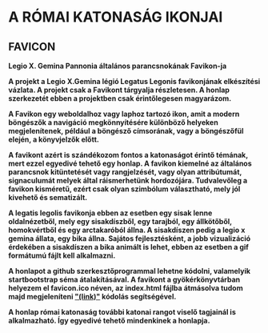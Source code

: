<!doctype html>

<html>

<head>
  <meta charset="UTF-8" />
  <title>legatus legionis helmet</title>
  <link rel="shortcut icon" type="image/png" href="silhouette-an-ancient-roman-or-greek-helmet-vector-3033335.jpg" />
  <link rel="stylesheet" href="nouislider.min.css" />
  <link rel="stylesheet" href="slick.css" />
  <link rel="stylesheet" href="slick-theme.css" />
  <link rel="stylesheet" href="style.css" />
</head>

<body>
  <div class="wrapper">
    <h1>
       A RÓMAI KATONASÁG IKONJAI
    </h1>
      </div>

  <div class="app" id="app"></div>

  <div class="wrapper">
    <div class="explanation clearfix">
      <div class="center-column">
        <h2><strong>FAVICON<srong/></h2>
        <p>Legio X. Gemina Pannonia általános parancsnokának Favikon-ja</p>
 <p>A projekt a Legio X.Gemina légió Legatus Legonis  favikonjának elkészítési vázlata. A projekt csak a Favikont tárgyalja részletesen. A honlap szerkezetét ebben a projektben csak érintőlegesen magyarázom.</p>
<p>A Favikon egy weboldalhoz vagy laphoz tartozó ikon, amit a modern böngészők a navigáció megkönnyítésére különböző helyeken megjelenítenek, például a böngésző címsorának, vagy a böngészőfül elején, a könyvjelzők előtt.</p>
<p>A favikont azért is szándékozom fontos a katonaságot érintő témának, mert ezzel egyedivé tehető egy honlap. A favikon kiemelné az általános parancsnok kitüntetését vagy rangjelzését, vagy olyan attribútumát, signaculumát melyek által ráismerhetünk hordozójára. Tudvalevőleg a favikon kisméretű, ezért csak olyan szimbólum választható, mely jól kivehető és sematizált.</p>
<p>A legatis legolis favikonja ebben az esetben egy sisak lenne oldalnézetből, mely egy sisakdíszből, egy tarajból, egy állkötőből, homokvértből és egy arctakaróból állna. A sisakdíszen pedig a legio x gemina állata, egy bika állna. Sajátos fejlesztésként, a jobb vizualizáció érdekében a sisakdíszen a bika animált is lehet, ebben az esetben a gif formátumú fájlt kell alkalmazni.</p>
<p>A honlapot a github szerkesztőprogrammal lehetne kódolni, valamelyik startbootstrap séma átalakításával. A favikont a gyökérkönyvtárban helyezem el favicon.ico néven, az index.html fájlba átmásolva tudom majd megjeleníteni <a class="https://photos.app.goo.gl/KtuHMoB1yXquC1TP6" href="https://photos.app.goo.gl/KtuHMoB1yXquC1TP6">"(link)"</a> kódolás segítségével.</p>
<p>A honlap római katonaság további katonai rangot viselő tagjainál is alkalmazható. Így egyedivé tehető mindenkinek a honlapja. 
      </p> 
    </div>
  </div>

  <script src="main.js"></script>
</body>

</html>

